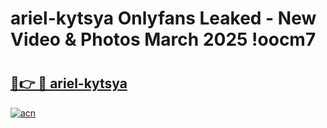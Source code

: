 # ariel-kytsya Onlyfans Leaked - New Video & Photos March 2025 !oocm7

# <h2><a href="https://5gz3n5.iuczelnia.edu.pl?title=ariel-kytsya&ref=oocm7">🔗👉 🔴 ariel-kytsya</a></h2>

[![acn](https://github.com/user-attachments/assets/0f9c940e-d8b0-45ae-aac7-cd30a18b3e1c)](https://5gz3n5.iuczelnia.edu.pl?title=ariel-kytsya&ref=oocm7)

